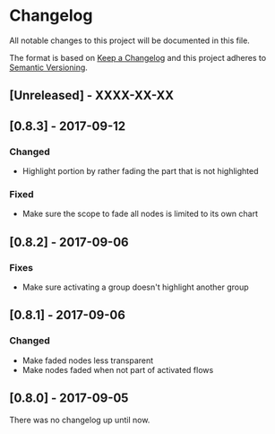 # Changelog
All notable changes to this project will be documented in this file.

The format is based on [Keep a Changelog](http://keepachangelog.com/en/1.0.0/)
and this project adheres to [Semantic Versioning](http://semver.org/spec/v2.0.0.html).

## [Unreleased] - XXXX-XX-XX

## [0.8.3] - 2017-09-12
### Changed
- Highlight portion by rather fading the part that is not highlighted

### Fixed
- Make sure the scope to fade all nodes is limited to its own chart

## [0.8.2] - 2017-09-06
### Fixes
- Make sure activating a group doesn't highlight another group

## [0.8.1] - 2017-09-06
### Changed
- Make faded nodes less transparent
- Make nodes faded when not part of activated flows 

## [0.8.0] - 2017-09-05
There was no changelog up until now.

